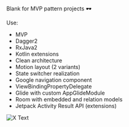 Blank for MVP pattern projects 🕶

Use:
- MVP
- Dagger2
- RxJava2
- Kotlin extensions
- Clean architecture 
- Motion layout (2 variants)
- State switcher realization
- Google navigation component
- ViewBindingPropertyDelegate
- Glide with custom AppGlideModule
- Room with embedded and relation models
- Jetpack Activity Result API (extensions)

![X Text](https://im.ezgif.com/tmp/ezgif-1-ddef92020518.gif)
